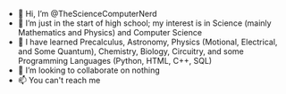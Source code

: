 - 👋 Hi, I’m @TheScienceComputerNerd
- 👀 I’m just in the start of high school; my interest is in Science (mainly Mathematics and Physics) and Computer Science
- 🌱 I have learned Precalculus, Astronomy, Physics (Motional, Electrical, and Some Quantum), Chemistry, Biology, Circuitry, and some Programming Languages (Python, HTML, C++, SQL)
- 💞️ I’m looking to collaborate on nothing
- 📫 You can't reach me

<!---
TheScienceComputerNerd/TheScienceComputerNerd is a ✨ special ✨ repository because its `README.md` (this file) appears on your GitHub profile.
You can click the Preview link to take a look at your changes.
--->

